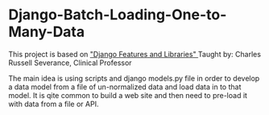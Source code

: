 # Django-Batch-Loading-One-to-Many-Data
This project is based on ["Django Features and Libraries" ](https://www.coursera.org/learn/django-features-libraries?specialization=django)
Taught by: Charles Russell Severance, Clinical Professor

The main idea is using scripts and django models.py file in order to develop a data model from a file of un-normalized data and load data in to that model. It is qite common to build a web site and then need to pre-load it with data from a file or API.
